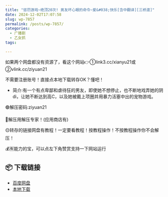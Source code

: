 ```yaml
---
title: "惩罚游戏~绝顶20次! 男友坏心眼的命令~爱&#038;快乐[含中翻译][三桥渡]"
date: 2024-12-02T17:07:58
slug: wp-7857
permalink: /posts/wp-7857/
categories:
  - 广播剧
  - 乙女抓
tags:

---
```


如果两个网盘都没有资源了，看这个网站👉①link3.cc/xianyu21或②vlink.cc/ziyuan21

不需要注册账号！直接点本地下载转存OK？懂吧！

*   简介:有一个有点卑鄙和虐待狂的男友，即使她不想停止，也不断地戏弄她的阴di，让她不断达到高C，以及她被戴上项圈并用暴力活塞中出的宠物游戏。 

🟢解压密码:ziyuan21

🔵解压用解压专家！(应用商店有)

🟡转存的链接网盘有教程！一定要看教程！按教程操作！不按教程操作你不会解压！

💰🈶能力的宝，可以点左下角赞赏支持一下网站运行

## 📦 下载链接
- [百度网盘](https://blziyuan21.com/pay-download/7857?key=ba6e14d9bc&down_id=0)
- [本地下载](https://blziyuan21.com/pay-download/7857?key=ba6e14d9bc&down_id=1)

